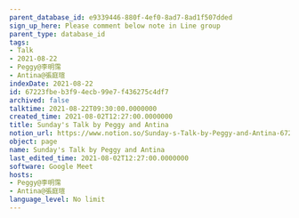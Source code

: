 ```yaml
---
parent_database_id: e9339446-880f-4ef0-8ad7-8ad1f507dded
sign_up_here: Please comment below note in Line group
parent_type: database_id
tags:
- Talk
- 2021-08-22
- Peggy@李明霈
- Antina@張庭瑄
indexDate: 2021-08-22
id: 67223fbe-b3f9-4ecb-99e7-f436275c4df7
archived: false
talktime: 2021-08-22T09:30:00.0000000
created_time: 2021-08-02T12:27:00.0000000
title: Sunday's Talk by Peggy and Antina
notion_url: https://www.notion.so/Sunday-s-Talk-by-Peggy-and-Antina-67223fbeb3f94ecb99e7f436275c4df7
object: page
name: Sunday's Talk by Peggy and Antina
last_edited_time: 2021-08-02T12:27:00.0000000
software: Google Meet
hosts:
- Peggy@李明霈
- Antina@張庭瑄
language_level: No limit
---
```







